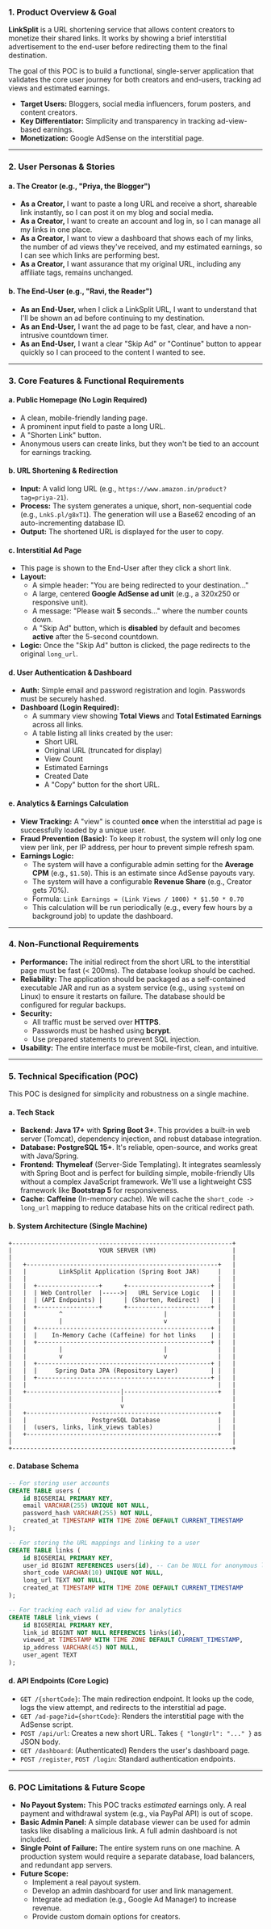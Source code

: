 ### 1\. Product Overview & Goal

**LinkSplit** is a URL shortening service that allows content creators to monetize their shared links. It works by showing a brief interstitial advertisement to the end-user before redirecting them to the final destination.

The goal of this POC is to build a functional, single-server application that validates the core user journey for both creators and end-users, tracking ad views and estimated earnings.

  * **Target Users:** Bloggers, social media influencers, forum posters, and content creators.
  * **Key Differentiator:** Simplicity and transparency in tracking ad-view-based earnings.
  * **Monetization:** Google AdSense on the interstitial page.

-----

### 2\. User Personas & Stories

#### a. The Creator (e.g., "Priya, the Blogger")

  * **As a Creator,** I want to paste a long URL and receive a short, shareable link instantly, so I can post it on my blog and social media.
  * **As a Creator,** I want to create an account and log in, so I can manage all my links in one place.
  * **As a Creator,** I want to view a dashboard that shows each of my links, the number of ad views they've received, and my estimated earnings, so I can see which links are performing best.
  * **As a Creator,** I want assurance that my original URL, including any affiliate tags, remains unchanged.

#### b. The End-User (e.g., "Ravi, the Reader")

  * **As an End-User,** when I click a LinkSplit URL, I want to understand that I'll be shown an ad before continuing to my destination.
  * **As an End-User,** I want the ad page to be fast, clear, and have a non-intrusive countdown timer.
  * **As an End-User,** I want a clear "Skip Ad" or "Continue" button to appear quickly so I can proceed to the content I wanted to see.

-----

### 3\. Core Features & Functional Requirements

#### a. Public Homepage (No Login Required)

  * A clean, mobile-friendly landing page.
  * A prominent input field to paste a long URL.
  * A "Shorten Link" button.
  * Anonymous users can create links, but they won't be tied to an account for earnings tracking.

#### b. URL Shortening & Redirection

  * **Input:** A valid long URL (e.g., `https://www.amazon.in/product?tag=priya-21`).
  * **Process:** The system generates a unique, short, non-sequential code (e.g., `LnkS.pl/g8xT1`). The generation will use a Base62 encoding of an auto-incrementing database ID.
  * **Output:** The shortened URL is displayed for the user to copy.

#### c. Interstitial Ad Page

  * This page is shown to the End-User after they click a short link.
  * **Layout:**
      * A simple header: "You are being redirected to your destination..."
      * A large, centered **Google AdSense ad unit** (e.g., a 320x250 or responsive unit).
      * A message: "Please wait **5** seconds..." where the number counts down.
      * A "Skip Ad" button, which is **disabled** by default and becomes **active** after the 5-second countdown.
  * **Logic:** Once the "Skip Ad" button is clicked, the page redirects to the original `long_url`.

#### d. User Authentication & Dashboard

  * **Auth:** Simple email and password registration and login. Passwords must be securely hashed.
  * **Dashboard (Login Required):**
      * A summary view showing **Total Views** and **Total Estimated Earnings** across all links.
      * A table listing all links created by the user:
          * Short URL
          * Original URL (truncated for display)
          * View Count
          * Estimated Earnings
          * Created Date
          * A "Copy" button for the short URL.

#### e. Analytics & Earnings Calculation

  * **View Tracking:** A "view" is counted **once** when the interstitial ad page is successfully loaded by a unique user.
  * **Fraud Prevention (Basic):** To keep it robust, the system will only log one view per link, per IP address, per hour to prevent simple refresh spam.
  * **Earnings Logic:**
      * The system will have a configurable admin setting for the **Average CPM** (e.g., `$1.50`). This is an estimate since AdSense payouts vary.
      * The system will have a configurable **Revenue Share** (e.g., Creator gets 70%).
      * Formula: `Link Earnings = (Link Views / 1000) * $1.50 * 0.70`
      * This calculation will be run periodically (e.g., every few hours by a background job) to update the dashboard.

-----

### 4\. Non-Functional Requirements

  * **Performance:** The initial redirect from the short URL to the interstitial page must be fast (\< 200ms). The database lookup should be cached.
  * **Reliability:** The application should be packaged as a self-contained executable JAR and run as a system service (e.g., using `systemd` on Linux) to ensure it restarts on failure. The database should be configured for regular backups.
  * **Security:**
      * All traffic must be served over **HTTPS**.
      * Passwords must be hashed using **bcrypt**.
      * Use prepared statements to prevent SQL injection.
  * **Usability:** The entire interface must be mobile-first, clean, and intuitive.

-----

### 5\. Technical Specification (POC)

This POC is designed for simplicity and robustness on a single machine.

#### a. Tech Stack

  * **Backend:** **Java 17+** with **Spring Boot 3+**. This provides a built-in web server (Tomcat), dependency injection, and robust database integration.
  * **Database:** **PostgreSQL 15+**. It's reliable, open-source, and works great with Java/Spring.
  * **Frontend:** **Thymeleaf** (Server-Side Templating). It integrates seamlessly with Spring Boot and is perfect for building simple, mobile-friendly UIs without a complex JavaScript framework. We'll use a lightweight CSS framework like **Bootstrap 5** for responsiveness.
  * **Cache:** **Caffeine** (In-memory cache). We will cache the `short_code -> long_url` mapping to reduce database hits on the critical redirect path.

#### b. System Architecture (Single Machine)

```
+-------------------------------------------------------------+
|                        YOUR SERVER (VM)                     |
|                                                             |
|   +-----------------------------------------------------+   |
|   |         LinkSplit Application (Spring Boot JAR)     |   |
|   |                                                     |   |
|   |  +-----------------+      +-----------------------+ |   |
|   |  | Web Controller  |----->|   URL Service Logic   | |   |
|   |  | (API Endpoints) |      | (Shorten, Redirect)   | |   |
|   |  +-----------------+      +-----------------------+ |   |
|   |         ^                            |              |   |
|   |         |                            v              |   |
|   |  +------------------------------------------------+ |   |
|   |  |    In-Memory Cache (Caffeine) for hot links    | |   |
|   |  +------------------------------------------------+ |   |
|   |         |                            |              |   |
|   |         v                            v              |   |
|   |  +------------------------------------------------+ |   |
|   |  |     Spring Data JPA (Repository Layer)         | |   |
|   |  +------------------------------------------------+ |   |
|   |                                                     |   |
|   +--------------------------|--------------------------+   |
|                              |                              |
|                              v                              |
|   +-----------------------------------------------------+   |
|   |                  PostgreSQL Database                |   |
|   |  (users, links, link_views tables)                  |   |
|   +-----------------------------------------------------+   |
|                                                             |
+-------------------------------------------------------------+
```

#### c. Database Schema

```sql
-- For storing user accounts
CREATE TABLE users (
    id BIGSERIAL PRIMARY KEY,
    email VARCHAR(255) UNIQUE NOT NULL,
    password_hash VARCHAR(255) NOT NULL,
    created_at TIMESTAMP WITH TIME ZONE DEFAULT CURRENT_TIMESTAMP
);

-- For storing the URL mappings and linking to a user
CREATE TABLE links (
    id BIGSERIAL PRIMARY KEY,
    user_id BIGINT REFERENCES users(id), -- Can be NULL for anonymous links
    short_code VARCHAR(10) UNIQUE NOT NULL,
    long_url TEXT NOT NULL,
    created_at TIMESTAMP WITH TIME ZONE DEFAULT CURRENT_TIMESTAMP
);

-- For tracking each valid ad view for analytics
CREATE TABLE link_views (
    id BIGSERIAL PRIMARY KEY,
    link_id BIGINT NOT NULL REFERENCES links(id),
    viewed_at TIMESTAMP WITH TIME ZONE DEFAULT CURRENT_TIMESTAMP,
    ip_address VARCHAR(45) NOT NULL,
    user_agent TEXT
);
```

#### d. API Endpoints (Core Logic)

  * `GET /{shortCode}`: The main redirection endpoint. It looks up the code, logs the view attempt, and redirects to the interstitial ad page.
  * `GET /ad-page?id={shortCode}`: Renders the interstitial page with the AdSense script.
  * `POST /api/url`: Creates a new short URL. Takes `{ "longUrl": "..." }` as JSON body.
  * `GET /dashboard`: (Authenticated) Renders the user's dashboard page.
  * `POST /register`, `POST /login`: Standard authentication endpoints.

-----

### 6\. POC Limitations & Future Scope

  * **No Payout System:** This POC tracks *estimated* earnings only. A real payment and withdrawal system (e.g., via PayPal API) is out of scope.
  * **Basic Admin Panel:** A simple database viewer can be used for admin tasks like disabling a malicious link. A full admin dashboard is not included.
  * **Single Point of Failure:** The entire system runs on one machine. A production system would require a separate database, load balancers, and redundant app servers.
  * **Future Scope:**
      * Implement a real payout system.
      * Develop an admin dashboard for user and link management.
      * Integrate ad mediation (e.g., Google Ad Manager) to increase revenue.
      * Provide custom domain options for creators.
